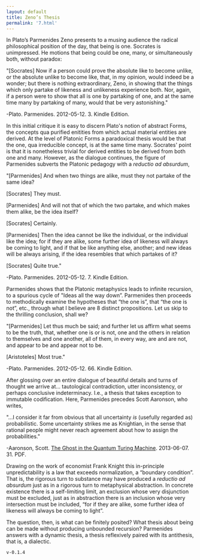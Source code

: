 ```yaml
---
layout: default
title: Zeno’s Thesis
permalink: '7.html'
---
```


In Plato’s Parmenides Zeno presents to a musing audience the radical philosophical position of the day, that being is one. Socrates is unimpressed. He motions that being could be one, many, or simultaneously both, without paradox:

"\[Socrates\] Now if a person could prove the absolute like to become unlike, or the absolute unlike to become like, that, in my opinion, would indeed be a wonder; but there is nothing extraordinary, Zeno, in showing that the things which only partake of likeness and unlikeness experience both. Nor, again, if a person were to show that all is one by partaking of one, and at the same time many by partaking of many, would that be very astonishing."

-Plato. Parmenides. 2012-05-12. 3. Kindle Edition.

In this initial critique it is easy to discern Plato's notion of abstract Forms, the concepts qua purified enitities from which actual material entities are derived. At the level of Platonic Forms a paradoxical thesis would be that the one, qua irreducible concept, is at the same time many. Socrates' point is that it is nonetheless trivial for derived entities to be derived from both one and many. However, as the dialogue continues, the figure of Parmenides subverts the Platonic pedagogy with a *reductio ad absurdum*,

"\[Parmenides\] And when two things are alike, must they not partake of the same idea?

\[Socrates\] They must.

\[Parmenides\] And will not that of which the two partake, and which makes them alike, be the idea itself?

\[Socrates\] Certainly.

\[Parmenides\] Then the idea cannot be like the individual, or the individual like the idea; for if they are alike, some further idea of likeness will always be coming to light, and if that be like anything else, another; and new ideas will be always arising, if the idea resembles that which partakes of it?

\[Socrates\] Quite true."

-Plato. Parmenides. 2012-05-12. 7. Kindle Edition.

Parmenides shows that the Platonic metaphysics leads to infinite recursion, to a spurious cycle of "Ideas all the way down”. Parmenides then proceeds to methodically examine the hypotheses that “the one is”, that “the one is not”, etc., through what I believe are 8 distinct propositions. Let us skip to the thrilling conclusion, shall we?

"\[Parmenides\] Let thus much be said; and further let us affirm what seems to be the truth, that, whether one is or is not, one and the others in relation to themselves and one another, all of them, in every way, are and are not, and appear to be and appear not to be.

\[Aristoteles\] Most true."

-Plato. Parmenides. 2012-05-12. 66. Kindle Edition.

After glossing over an entire dialogue of beautiful details and turns of thought we arrive at... tautological contradiction, utter inconsistency, or perhaps conclusive indeterminacy. I.e., a thesis that takes exception to immutable codification. Here, Parmenides precedes Scott Aaronson, who writes,

"...I consider it far from obvious that all uncertainty *is* (usefully regarded as) probabilistic. Some uncertainty strikes me as Knightian, in the sense that rational people might never reach agreement about how to assign the probabilities."

-Aaronson, Scott. [The Ghost in the Quantum Turing Machine](http://arxiv.org/abs/1306.0159). 2013-06-07. 31. PDF.

Drawing on the work of economist Frank Knight this in-principle unpredictability is a law that exceeds normalization, a “boundary condition”. That is, the rigorous turn to substance may have produced a *reductio ad absurdum* just as in a rigorous turn to metaphysical abstraction. In concrete existence there is a self-limiting limit, an exclusion whose very disjunction must be excluded, just as in abstraction there is an inclusion whose very intersection must be included, “for if they are alike, some further idea of likeness will always be coming to light”.

The question, then, is what can be finitely posited? What thesis about being can be made without producing unbounded recursion? Parmenides answers with a dynamic thesis, a thesis reflexively paired with its antithesis, that is, a dialectic.

`v-0.1.4`
